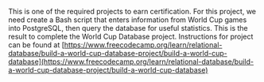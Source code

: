 This is one of the required projects to earn certification. For this project, we need create a Bash script that enters information from World Cup games into PostgreSQL, then query the database for useful statistics.
This is the result to complete the World Cup Database project.
Instructions for  project can be found at [https://www.freecodecamp.org/learn/relational-database/build-a-world-cup-database-project/build-a-world-cup-database](https://www.freecodecamp.org/learn/relational-database/build-a-world-cup-database-project/build-a-world-cup-database)

